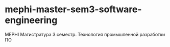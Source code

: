 # mephi-master-sem3-software-engineering
MEPHI Магистратура 3 семестр. Технология промышленной разработки ПО
